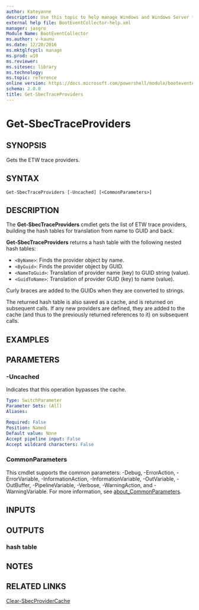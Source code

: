 ```yaml
---
author: Kateyanne
description: Use this topic to help manage Windows and Windows Server technologies with Windows PowerShell.
external help file: BootEventCollector-help.xml
manager: jasgro
Module Name: BootEventCollector
ms.author: v-kaunu
ms.date: 12/20/2016
ms.mktglfcycl: manage
ms.prod: w10
ms.reviewer: 
ms.sitesec: library
ms.technology: 
ms.topic: reference
online version: https://docs.microsoft.com/powershell/module/booteventcollector/get-sbectraceproviders?view=windowsserver2022-ps&wt.mc_id=ps-gethelp
schema: 2.0.0
title: Get-SbecTraceProviders
---
```


# Get-SbecTraceProviders

## SYNOPSIS
Gets the ETW trace providers.

## SYNTAX

```
Get-SbecTraceProviders [-Uncached] [<CommonParameters>]
```

## DESCRIPTION
The **Get-SbecTraceProviders** cmdlet gets the list of ETW trace providers, building the hash tables for translation from name to GUID and back.

**Get-SbecTraceProviders** returns a hash table with the following nested hash tables: 

- `<ByName>`: Finds the provider object by name. 
- `<ByGuid>`: Finds the provider object by GUID. 
- `<NameToGuid>`: Translation of provider name (key) to GUID string (value). 
- `<GuidToName>`: Translation of provider GUID (key) to name (value).

Curly braces are added to the GUIDs when they are converted to strings.

The returned hash table is also saved as a cache, and is returned on subsequent calls.
If any new providers are defined, they are added to the cache (and thus to the previously returned references to it) on subsequent calls.

## EXAMPLES


## PARAMETERS

### -Uncached
Indicates that this operation bypasses the cache.

```yaml
Type: SwitchParameter
Parameter Sets: (All)
Aliases: 

Required: False
Position: Named
Default value: None
Accept pipeline input: False
Accept wildcard characters: False
```

### CommonParameters
This cmdlet supports the common parameters: -Debug, -ErrorAction, -ErrorVariable, -InformationAction, -InformationVariable, -OutVariable, -OutBuffer, -PipelineVariable, -Verbose, -WarningAction, and -WarningVariable. For more information, see [about_CommonParameters](https://go.microsoft.com/fwlink/?LinkID=113216).

## INPUTS

## OUTPUTS

### hash table

## NOTES

## RELATED LINKS

[Clear-SbecProviderCache](./Clear-SbecProviderCache.md)

